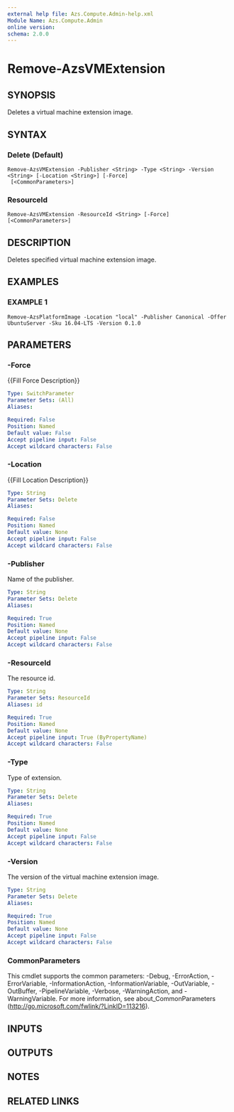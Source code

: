 ```yaml
---
external help file: Azs.Compute.Admin-help.xml
Module Name: Azs.Compute.Admin
online version: 
schema: 2.0.0
---
```


# Remove-AzsVMExtension

## SYNOPSIS
Deletes a virtual machine extension image.

## SYNTAX

### Delete (Default)
```
Remove-AzsVMExtension -Publisher <String> -Type <String> -Version <String> [-Location <String>] [-Force]
 [<CommonParameters>]
```

### ResourceId
```
Remove-AzsVMExtension -ResourceId <String> [-Force] [<CommonParameters>]
```

## DESCRIPTION
Deletes specified virtual machine extension image.

## EXAMPLES

### EXAMPLE 1
```
Remove-AzsPlatformImage -Location "local" -Publisher Canonical -Offer UbuntuServer -Sku 16.04-LTS -Version 0.1.0
```

## PARAMETERS

### -Force
{{Fill Force Description}}

```yaml
Type: SwitchParameter
Parameter Sets: (All)
Aliases: 

Required: False
Position: Named
Default value: False
Accept pipeline input: False
Accept wildcard characters: False
```

### -Location
{{Fill Location Description}}

```yaml
Type: String
Parameter Sets: Delete
Aliases: 

Required: False
Position: Named
Default value: None
Accept pipeline input: False
Accept wildcard characters: False
```

### -Publisher
Name of the publisher.

```yaml
Type: String
Parameter Sets: Delete
Aliases: 

Required: True
Position: Named
Default value: None
Accept pipeline input: False
Accept wildcard characters: False
```

### -ResourceId
The resource id.

```yaml
Type: String
Parameter Sets: ResourceId
Aliases: id

Required: True
Position: Named
Default value: None
Accept pipeline input: True (ByPropertyName)
Accept wildcard characters: False
```

### -Type
Type of extension.

```yaml
Type: String
Parameter Sets: Delete
Aliases: 

Required: True
Position: Named
Default value: None
Accept pipeline input: False
Accept wildcard characters: False
```

### -Version
The version of the virtual machine extension image.

```yaml
Type: String
Parameter Sets: Delete
Aliases: 

Required: True
Position: Named
Default value: None
Accept pipeline input: False
Accept wildcard characters: False
```

### CommonParameters
This cmdlet supports the common parameters: -Debug, -ErrorAction, -ErrorVariable, -InformationAction, -InformationVariable, -OutVariable, -OutBuffer, -PipelineVariable, -Verbose, -WarningAction, and -WarningVariable. For more information, see about_CommonParameters (http://go.microsoft.com/fwlink/?LinkID=113216).

## INPUTS

## OUTPUTS

## NOTES

## RELATED LINKS

